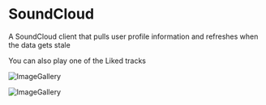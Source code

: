# SoundCloud
A SoundCloud client that pulls user profile information and refreshes when the data gets stale

You can also play one of the Liked tracks

![ImageGallery](https://raw.githubusercontent.com/lawloretienne/Soundcloud/master/images/SoundCloud_Screenshot_1.png)

![ImageGallery](https://raw.githubusercontent.com/lawloretienne/Soundcloud/master/images/SoundCloud_Screenshot_2.png)


